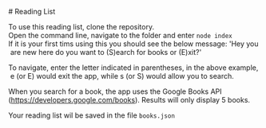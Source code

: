 # Reading List

To use this reading list, clone the repository.
Open the command line, navigate to the folder and enter `node index`
If it is your first tims using this you should see the below message: 'Hey you are new here do you want to (S)earch for books or (E)xit?'

To navigate, enter the letter indicated in parentheses, in the above example, e (or E) would exit the app, while s (or S) would allow you to search.

When you search for a book, the app uses the Google Books API (https://developers.google.com/books). Results will only display 5 books.

Your reading list wil be saved in the file `books.json`

